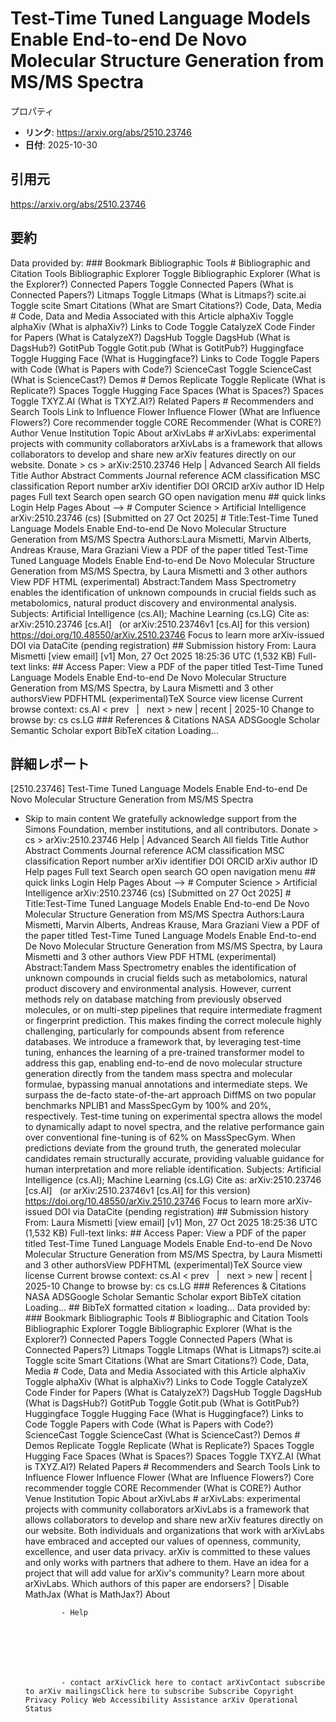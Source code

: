# Test-Time Tuned Language Models Enable End-to-end De Novo Molecular Structure Generation from MS/MS Spectra

プロパティ  
- **リンク**: https://arxiv.org/abs/2510.23746  
- **日付**: 2025-10-30  

## 引用元
https://arxiv.org/abs/2510.23746

## 要約
Data provided by: ### Bookmark Bibliographic Tools # Bibliographic and Citation Tools Bibliographic Explorer Toggle Bibliographic Explorer (What is the Explorer?) Connected Papers Toggle Connected Papers (What is Connected Papers?) Litmaps Toggle Litmaps (What is Litmaps?) scite.ai Toggle scite Smart Citations (What are Smart Citations?) Code, Data, Media # Code, Data and Media Associated with this Article alphaXiv Toggle alphaXiv (What is alphaXiv?) Links to Code Toggle CatalyzeX Code Finder for Papers (What is CatalyzeX?) DagsHub Toggle DagsHub (What is DagsHub?) GotitPub Toggle Gotit.pub (What is GotitPub?) Huggingface Toggle Hugging Face (What is Huggingface?) Links to Code Toggle Papers with Code (What is Papers with Code?) ScienceCast Toggle ScienceCast (What is ScienceCast?) Demos # Demos Replicate Toggle Replicate (What is Replicate?) Spaces Toggle Hugging Face Spaces (What is Spaces?) Spaces Toggle TXYZ.AI (What is TXYZ.AI?) Related Papers # Recommenders and Search Tools Link to Influence Flower Influence Flower (What are Influence Flowers?) Core recommender toggle CORE Recommender (What is CORE?) Author Venue Institution Topic About arXivLabs # arXivLabs: experimental projects with community collaborators arXivLabs is a framework that allows collaborators to develop and share new arXiv features directly on our website. Donate &gt; cs &gt; arXiv:2510.23746 Help | Advanced Search All fields Title Author Abstract Comments Journal reference ACM classification MSC classification Report number arXiv identifier DOI ORCID arXiv author ID Help pages Full text Search open search GO open navigation menu ## quick links Login Help Pages About --> # Computer Science > Artificial Intelligence arXiv:2510.23746 (cs) [Submitted on 27 Oct 2025] # Title:Test-Time Tuned Language Models Enable End-to-end De Novo Molecular Structure Generation from MS/MS Spectra Authors:Laura Mismetti, Marvin Alberts, Andreas Krause, Mara Graziani View a PDF of the paper titled Test-Time Tuned Language Models Enable End-to-end De Novo Molecular Structure Generation from MS/MS Spectra, by Laura Mismetti and 3 other authors View PDF HTML (experimental) Abstract:Tandem Mass Spectrometry enables the identification of unknown compounds in crucial fields such as metabolomics, natural product discovery and environmental analysis. Subjects: Artificial Intelligence (cs.AI); Machine Learning (cs.LG) Cite as: arXiv:2510.23746 [cs.AI] &nbsp; (or arXiv:2510.23746v1 [cs.AI] for this version) &nbsp; https://doi.org/10.48550/arXiv.2510.23746 Focus to learn more arXiv-issued DOI via DataCite (pending registration) ## Submission history From: Laura Mismetti [view email] [v1] Mon, 27 Oct 2025 18:25:36 UTC (1,532 KB) Full-text links: ## Access Paper: View a PDF of the paper titled Test-Time Tuned Language Models Enable End-to-end De Novo Molecular Structure Generation from MS/MS Spectra, by Laura Mismetti and 3 other authorsView PDFHTML (experimental)TeX Source view license Current browse context: cs.AI &lt;&nbsp;prev &nbsp; | &nbsp; next&nbsp;&gt; new | recent | 2025-10 Change to browse by: cs cs.LG ### References &amp; Citations NASA ADSGoogle Scholar Semantic Scholar export BibTeX citation Loading...

## 詳細レポート
[2510.23746] Test-Time Tuned Language Models Enable End-to-end De Novo Molecular Structure Generation from MS/MS Spectra
  
  - Skip to main content We gratefully acknowledge support from the Simons Foundation, member institutions, and all contributors. Donate &gt; cs &gt; arXiv:2510.23746 Help | Advanced Search All fields Title Author Abstract Comments Journal reference ACM classification MSC classification Report number arXiv identifier DOI ORCID arXiv author ID Help pages Full text Search open search GO open navigation menu ## quick links Login Help Pages About --> # Computer Science > Artificial Intelligence arXiv:2510.23746 (cs) [Submitted on 27 Oct 2025] # Title:Test-Time Tuned Language Models Enable End-to-end De Novo Molecular Structure Generation from MS/MS Spectra Authors:Laura Mismetti, Marvin Alberts, Andreas Krause, Mara Graziani View a PDF of the paper titled Test-Time Tuned Language Models Enable End-to-end De Novo Molecular Structure Generation from MS/MS Spectra, by Laura Mismetti and 3 other authors View PDF HTML (experimental) Abstract:Tandem Mass Spectrometry enables the identification of unknown compounds in crucial fields such as metabolomics, natural product discovery and environmental analysis. However, current methods rely on database matching from previously observed molecules, or on multi-step pipelines that require intermediate fragment or fingerprint prediction. This makes finding the correct molecule highly challenging, particularly for compounds absent from reference databases. We introduce a framework that, by leveraging test-time tuning, enhances the learning of a pre-trained transformer model to address this gap, enabling end-to-end de novo molecular structure generation directly from the tandem mass spectra and molecular formulae, bypassing manual annotations and intermediate steps. We surpass the de-facto state-of-the-art approach DiffMS on two popular benchmarks NPLIB1 and MassSpecGym by 100% and 20%, respectively. Test-time tuning on experimental spectra allows the model to dynamically adapt to novel spectra, and the relative performance gain over conventional fine-tuning is of 62% on MassSpecGym. When predictions deviate from the ground truth, the generated molecular candidates remain structurally accurate, providing valuable guidance for human interpretation and more reliable identification. Subjects: Artificial Intelligence (cs.AI); Machine Learning (cs.LG) Cite as: arXiv:2510.23746 [cs.AI] &nbsp; (or arXiv:2510.23746v1 [cs.AI] for this version) &nbsp; https://doi.org/10.48550/arXiv.2510.23746 Focus to learn more arXiv-issued DOI via DataCite (pending registration) ## Submission history From: Laura Mismetti [view email] [v1] Mon, 27 Oct 2025 18:25:36 UTC (1,532 KB) Full-text links: ## Access Paper: View a PDF of the paper titled Test-Time Tuned Language Models Enable End-to-end De Novo Molecular Structure Generation from MS/MS Spectra, by Laura Mismetti and 3 other authorsView PDFHTML (experimental)TeX Source view license Current browse context: cs.AI &lt;&nbsp;prev &nbsp; | &nbsp; next&nbsp;&gt; new | recent | 2025-10 Change to browse by: cs cs.LG ### References &amp; Citations NASA ADSGoogle Scholar Semantic Scholar export BibTeX citation Loading... ## BibTeX formatted citation &times; loading... Data provided by: ### Bookmark Bibliographic Tools # Bibliographic and Citation Tools Bibliographic Explorer Toggle Bibliographic Explorer (What is the Explorer?) Connected Papers Toggle Connected Papers (What is Connected Papers?) Litmaps Toggle Litmaps (What is Litmaps?) scite.ai Toggle scite Smart Citations (What are Smart Citations?) Code, Data, Media # Code, Data and Media Associated with this Article alphaXiv Toggle alphaXiv (What is alphaXiv?) Links to Code Toggle CatalyzeX Code Finder for Papers (What is CatalyzeX?) DagsHub Toggle DagsHub (What is DagsHub?) GotitPub Toggle Gotit.pub (What is GotitPub?) Huggingface Toggle Hugging Face (What is Huggingface?) Links to Code Toggle Papers with Code (What is Papers with Code?) ScienceCast Toggle ScienceCast (What is ScienceCast?) Demos # Demos Replicate Toggle Replicate (What is Replicate?) Spaces Toggle Hugging Face Spaces (What is Spaces?) Spaces Toggle TXYZ.AI (What is TXYZ.AI?) Related Papers # Recommenders and Search Tools Link to Influence Flower Influence Flower (What are Influence Flowers?) Core recommender toggle CORE Recommender (What is CORE?) Author Venue Institution Topic About arXivLabs # arXivLabs: experimental projects with community collaborators arXivLabs is a framework that allows collaborators to develop and share new arXiv features directly on our website. Both individuals and organizations that work with arXivLabs have embraced and accepted our values of openness, community, excellence, and user data privacy. arXiv is committed to these values and only works with partners that adhere to them. Have an idea for a project that will add value for arXiv's community? Learn more about arXivLabs. Which authors of this paper are endorsers? | Disable MathJax (What is MathJax?) About

                - Help

              

            
            
              

                - contact arXivClick here to contact arXivContact subscribe to arXiv mailingsClick here to subscribe Subscribe Copyright Privacy Policy Web Accessibility Assistance arXiv Operational Status
